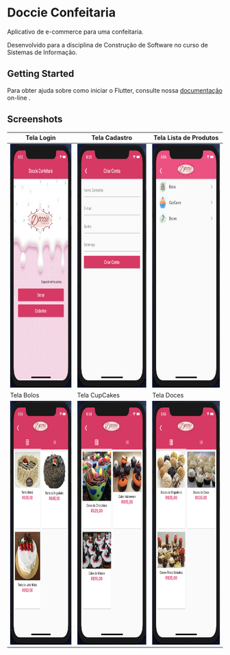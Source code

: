 # Doccie Confeitaria

Aplicativo de e-commerce para uma confeitaria. 

Desenvolvido para a disciplina de Construção de Software no curso de Sistemas de Informação.


## Getting Started

Para obter ajuda sobre como iniciar o Flutter, consulte nossa [documentação](https://flutter.io/) on-line .

## Screenshots

| Tela Login | Tela Cadastro | Tela Lista de Produtos |
| --------|--------|--------|
|<img src="screenshot/DoccieConfeitaria_Tela1.png" width="320" Height="568">|<img src="screenshot/DoccieConfeitaria_Tela2.png" width="320" Height="568">|<img src="screenshot/DoccieConfeitaria_Tela3.png" width="320" Height="568">|
| Tela Bolos | Tela CupCakes | Tela Doces |
|<img src="screenshot/DoccieConfeitaria_Tela4.png" width="320" Height="568">|<img src="screenshot/DoccieConfeitaria_Tela5.png" width="320" Height="568">|<img src="screenshot/DoccieConfeitaria_Tela6.png" width="320" Height="568">|


